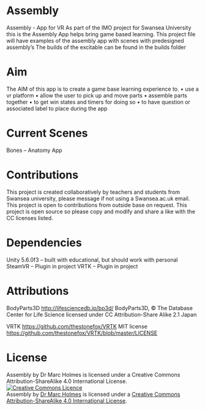 # Assembly
Assembly - App for VR
As part of the IMO project for Swansea University this is the Assembly App helps bring game based learning. This project file will have examples of the assembly app with scenes with predesigned assembly’s
The builds of the excitable can be found in the builds folder

# Aim
The AIM of this app is to create a game base learning experience to.
•	use a vr platform
•	allow the user to pick up and move parts
•	assemble parts together 
•	to get win states and timers for doing so
•	to have question or associated label to place during the app

# Current Scenes
Bones – Anatomy App

# Contributions
This project is created collaboratively by teachers and students from Swansea university, please message if not using a Swansea.ac.uk email.
This project is open to contributions from outside base on request.
This project is open source so please copy and modify and share a like with the CC licenses listed.

# Dependencies
Unity 5.6.0f3 – built with educational, but should work with personal
SteamVR – Plugin in project
VRTK – Plugin in project

# Attributions

BodyParts3D 
http://lifesciencedb.jp/bp3d/
BodyParts3D, © The Database Center for Life Science licensed under CC Attribution-Share Alike 2.1 Japan

VRTK 
https://github.com/thestonefox/VRTK
MIT license 
https://github.com/thestonefox/VRTK/blob/master/LICENSE

# License
Assembly by Dr Marc Holmes is licensed under a Creative Commons Attribution-ShareAlike 4.0 International License.
<a rel="license" href="http://creativecommons.org/licenses/by-sa/4.0/"><img alt="Creative Commons Licence" style="border-width:0" src="https://i.creativecommons.org/l/by-sa/4.0/88x31.png" /></a><br /><span xmlns:dct="http://purl.org/dc/terms/" href="http://purl.org/dc/dcmitype/InteractiveResource" property="dct:title" rel="dct:type">Assembly </span> by <a xmlns:cc="http://creativecommons.org/ns#" href="swansea.ac.uk" property="cc:attributionName" rel="cc:attributionURL">Dr Marc Holmes</a> is licensed under a <a rel="license" href="http://creativecommons.org/licenses/by-sa/4.0/">Creative Commons Attribution-ShareAlike 4.0 International License</a>.
